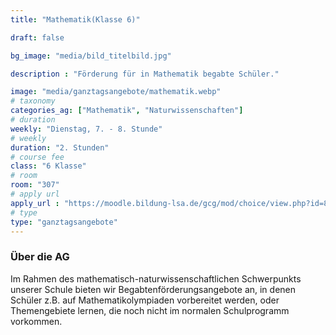 ```yaml
---
title: "Mathematik(Klasse 6)"

draft: false

bg_image: "media/bild_titelbild.jpg"

description : "Förderung für in Mathematik begabte Schüler."

image: "media/ganztagsangebote/mathematik.webp"
# taxonomy
categories_ag: ["Mathematik", "Naturwissenschaften"]
# duration
weekly: "Dienstag, 7. - 8. Stunde"
# weekly
duration: "2. Stunden"
# course fee
class: "6 Klasse"
# room
room: "307"
# apply url
apply_url : "https://moodle.bildung-lsa.de/gcg/mod/choice/view.php?id=828"
# type
type: "ganztagsangebote"
---
```



### Über die AG

Im Rahmen des mathematisch-naturwissenschaftlichen Schwerpunkts unserer Schule bieten wir Begabtenförderungsangebote an, in denen Schüler z.B. auf Mathematikolympiaden vorbereitet werden, oder Themengebiete lernen, die noch nicht im normalen Schulprogramm vorkommen.
